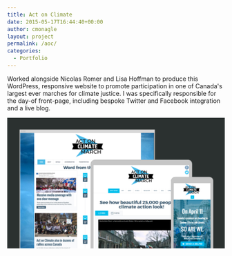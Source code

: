 ```yaml
---
title: Act on Climate
date: 2015-05-17T16:44:40+00:00
author: cmonagle
layout: project
permalink: /aoc/
categories:
  - Portfolio
---
```

Worked alongside Nicolas Romer and Lisa Hoffman to produce this WordPress, responsive website to promote participation in one of Canada's largest ever marches for climate justice. I was specifically responsible for the day-of front-page, including bespoke Twitter and Facebook integration and a live blog.

![Act on Climate Screencap](/assets/images/aoc.png)
